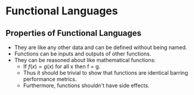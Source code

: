# Functional Languages

## Properties of Functional Languages
* They are like any other data and can be defined without being named.
* Functions can be inputs and outputs of other functions.
* They can be reasoned about like mathematical functions:
    * If $f(x) = g(x)$ for all x then f = g.
    * Thus it should be trivial to show that functions are identical barring performance metrics.
    * Furthermore, functions shouldn't have side effects.